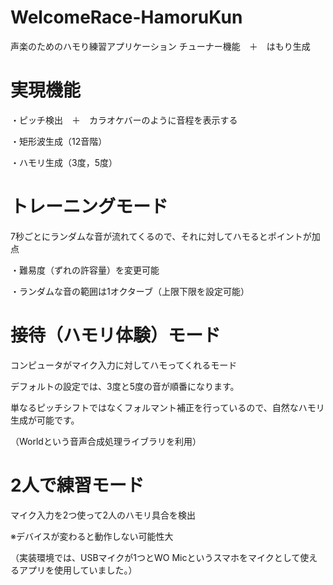 # WelcomeRace-HamoruKun
声楽のためのハモり練習アプリケーション
チューナー機能　＋　はもり生成

# 実現機能
・ピッチ検出　＋　カラオケバーのように音程を表示する

・矩形波生成（12音階）

・ハモリ生成（3度，5度）

# トレーニングモード
7秒ごとにランダムな音が流れてくるので、それに対してハモるとポイントが加点

・難易度（ずれの許容量）を変更可能

・ランダムな音の範囲は1オクターブ（上限下限を設定可能）

# 接待（ハモリ体験）モード
コンピュータがマイク入力に対してハモってくれるモード

デフォルトの設定では、3度と5度の音が順番になります。

単なるピッチシフトではなくフォルマント補正を行っているので、自然なハモリ生成が可能です。

（Worldという音声合成処理ライブラリを利用）

# 2人で練習モード
マイク入力を2つ使って2人のハモリ具合を検出

※デバイスが変わると動作しない可能性大

（実装環境では、USBマイクが1つとWO Micというスマホをマイクとして使えるアプリを使用していました。）
